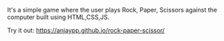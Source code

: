 It's a simple game where the user plays Rock, Paper, Scissors against the computer built using HTML,CSS,JS.


Try it out: https://anjaypp.github.io/rock-paper-scissor/



